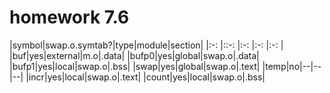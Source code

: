 # homework 7.6

|symbol|swap.o.symtab?|type|module|section|
|:-:   |::-:          |:-: |:-:   |:-:    |
|buf|yes|external|m.o|.data|
|bufp0|yes|global|swap.o|.data|
|bufp1|yes|local|swap.o|.bss|
|swap|yes|global|swap.o|.text|
|temp|no|--|--|--|
|incr|yes|local|swap.o|.text|
|count|yes|local|swap.o|.bss|
